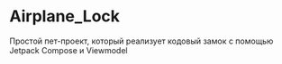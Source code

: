 # Airplane_Lock

Простой пет-проект, который реализует кодовый замок с помощью Jetpack Compose и Viewmodel
